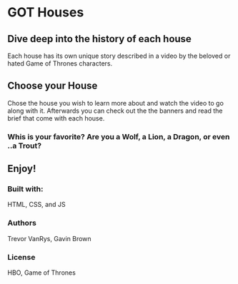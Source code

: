 # GOT Houses
## Dive deep into the history of each house
Each house has its own unique story described in a video by the beloved or hated Game of Thrones characters.

## Choose your House
Chose the house you wish to learn more about and watch the video to go along with it. 
Afterwards you can check out the the banners and read the brief that come with each house.
### Whis is your favorite? Are you a Wolf, a Lion, a Dragon, or even ..a Trout? 

## Enjoy!

### Built with:
HTML, CSS, and JS

### Authors
Trevor VanRys, Gavin Brown

### License
HBO, Game of Thrones
